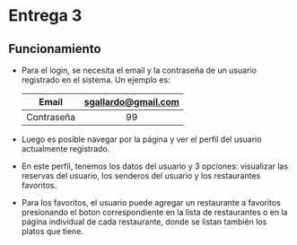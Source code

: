 # Entrega 3
## Funcionamiento
- Para el login, se necesita el email y la contraseña de un usuario registrado en el sistema. Un ejemplo es:

    | Email |   sgallardo@gmail.com   |
    |:----------:|:-----------------------:|
    | Contraseña | 99 |

- Luego es posible navegar por la página y ver el perfil del usuario actualmente registrado. 
- En este perfil, tenemos los datos del usuario y 3 opciones: visualizar las reservas del usuario, los senderos del usuario y los restaurantes favoritos.
- Para los favoritos, el usuario puede agregar un restaurante a favoritos presionando el boton correspondiente en la lista de restaurantes o en la página individual de cada restaurante, donde se listan también los platos que tiene.